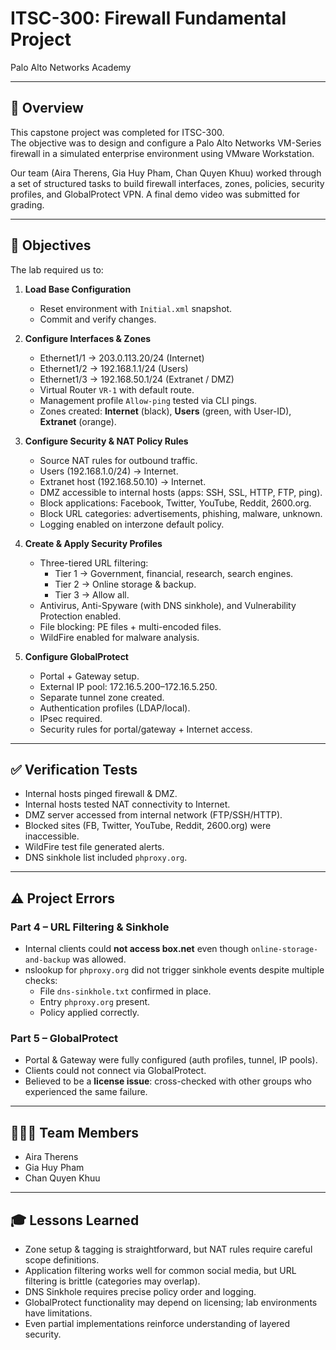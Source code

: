 # ITSC-300: Firewall Fundamental Project
Palo Alto Networks Academy  

---

## 📖 Overview

This capstone project was completed for ITSC-300.  
The objective was to design and configure a Palo Alto Networks VM-Series firewall in a simulated enterprise environment using VMware Workstation.

Our team (Aira Therens, Gia Huy Pham, Chan Quyen Khuu) worked through a set of structured tasks to build firewall interfaces, zones, policies, security profiles, and GlobalProtect VPN. A final demo video was submitted for grading.

---

## 🎯 Objectives

The lab required us to:

1. **Load Base Configuration**  
   - Reset environment with `Initial.xml` snapshot.  
   - Commit and verify changes.

2. **Configure Interfaces & Zones**  
   - Ethernet1/1 → 203.0.113.20/24 (Internet)  
   - Ethernet1/2 → 192.168.1.1/24 (Users)  
   - Ethernet1/3 → 192.168.50.1/24 (Extranet / DMZ)  
   - Virtual Router `VR-1` with default route.  
   - Management profile `Allow-ping` tested via CLI pings.  
   - Zones created: **Internet** (black), **Users** (green, with User-ID), **Extranet** (orange).

3. **Configure Security & NAT Policy Rules**  
   - Source NAT rules for outbound traffic.  
   - Users (192.168.1.0/24) → Internet.  
   - Extranet host (192.168.50.10) → Internet.  
   - DMZ accessible to internal hosts (apps: SSH, SSL, HTTP, FTP, ping).  
   - Block applications: Facebook, Twitter, YouTube, Reddit, 2600.org.  
   - Block URL categories: advertisements, phishing, malware, unknown.  
   - Logging enabled on interzone default policy.

4. **Create & Apply Security Profiles**  
   - Three-tiered URL filtering:  
     - Tier 1 → Government, financial, research, search engines.  
     - Tier 2 → Online storage & backup.  
     - Tier 3 → Allow all.  
   - Antivirus, Anti-Spyware (with DNS sinkhole), and Vulnerability Protection enabled.  
   - File blocking: PE files + multi-encoded files.  
   - WildFire enabled for malware analysis.  

5. **Configure GlobalProtect**  
   - Portal + Gateway setup.  
   - External IP pool: 172.16.5.200–172.16.5.250.  
   - Separate tunnel zone created.  
   - Authentication profiles (LDAP/local).  
   - IPsec required.  
   - Security rules for portal/gateway + Internet access.

---

## ✅ Verification Tests

- Internal hosts pinged firewall & DMZ.  
- Internal hosts tested NAT connectivity to Internet.  
- DMZ server accessed from internal network (FTP/SSH/HTTP).  
- Blocked sites (FB, Twitter, YouTube, Reddit, 2600.org) were inaccessible.  
- WildFire test file generated alerts.  
- DNS sinkhole list included `phproxy.org`.  

---

## ⚠️ Project Errors

### Part 4 – URL Filtering & Sinkhole
- Internal clients could **not access box.net** even though `online-storage-and-backup` was allowed.  
- nslookup for `phproxy.org` did not trigger sinkhole events despite multiple checks:
  - File `dns-sinkhole.txt` confirmed in place.  
  - Entry `phproxy.org` present.  
  - Policy applied correctly.  

### Part 5 – GlobalProtect
- Portal & Gateway were fully configured (auth profiles, tunnel, IP pools).  
- Clients could not connect via GlobalProtect.  
- Believed to be a **license issue**: cross-checked with other groups who experienced the same failure.  

---

## 🧑‍🤝‍🧑 Team Members

- Aira Therens  
- Gia Huy Pham  
- Chan Quyen Khuu  

---

## 🎓 Lessons Learned

- Zone setup & tagging is straightforward, but NAT rules require careful scope definitions.  
- Application filtering works well for common social media, but URL filtering is brittle (categories may overlap).  
- DNS Sinkhole requires precise policy order and logging.  
- GlobalProtect functionality may depend on licensing; lab environments have limitations.  
- Even partial implementations reinforce understanding of layered security.  
